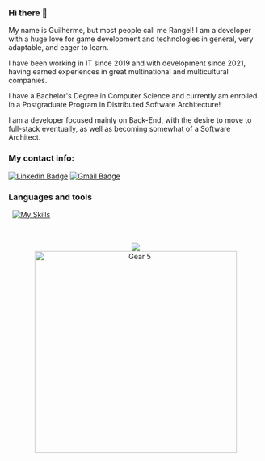 ### Hi there 👋

My name is Guilherme, but most people call me Rangel! I am a developer with a huge love for game development and technologies in general, very adaptable, and eager to learn.

I have been working in IT since 2019 and with development since 2021, having earned experiences in great multinational and multicultural companies.

I have a Bachelor's Degree in Computer Science and currently am enrolled in a Postgraduate Program in Distributed Software Architecture!

I am a developer focused mainly on Back-End, with the desire to move to full-stack eventually, as well as becoming somewhat of a Software Architect.

### My contact info: <br>
<a href="https://www.linkedin.com/in/glhrmjrangel/" target="_blank"><img src="https://i.imgur.com/cQZE8C8.png" alt="Linkedin Badge" /></a>
<a href="mailto:glhrmhrangel@gmail.com" target="_blank"><img src="https://i.imgur.com/wOdadgd.png" alt="Gmail Badge" /></a>

### Languages and tools
&nbsp;
[![My Skills](https://skillicons.dev/icons?i=cs,unity,java,spring,nodejs,js,ts,python&perline=4)](https://skillicons.dev)

</br>

<br />
<div align="center">
  <img src="https://github-readme-stats.vercel.app/api/top-langs/?username=glhrmrangel&layout=compact&langs_count=10&theme=omni&card_width=500"/><br>
  <img src="https://media.tenor.com/gJGXNVLiLLkAAAAd/gear-5-gear-5-luffy.gif" min-width="400px" max-width="400px" width="400px" align="middle" alt="Gear 5">
</div>

